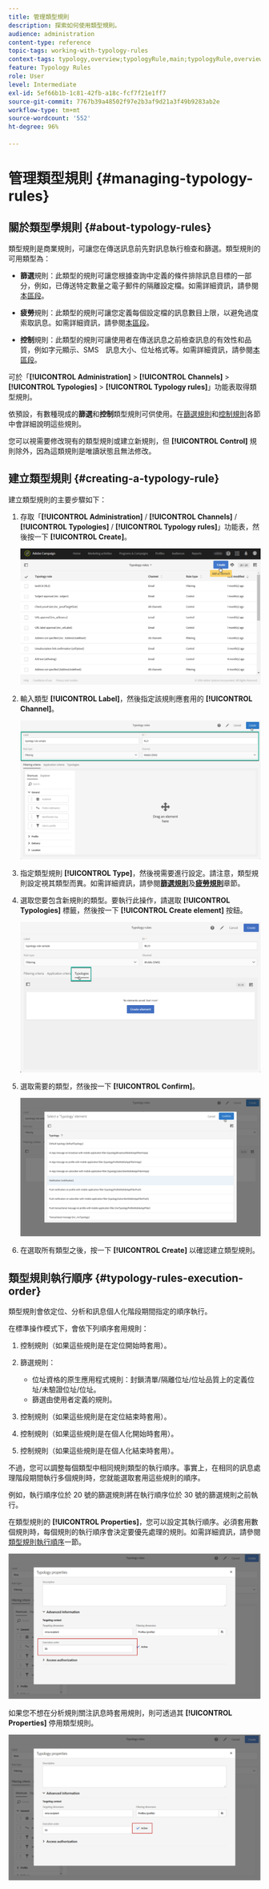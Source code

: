 ```yaml
---
title: 管理類型規則
description: 探索如何使用類型規則。
audience: administration
content-type: reference
topic-tags: working-with-typology-rules
context-tags: typology,overview;typologyRule,main;typologyRule,overview
feature: Typology Rules
role: User
level: Intermediate
exl-id: 5ef66b1b-1c81-42fb-a18c-fcf7f21e1ff7
source-git-commit: 7767b39a48502f97e2b3af9d21a3f49b9283ab2e
workflow-type: tm+mt
source-wordcount: '552'
ht-degree: 96%

---
```


# 管理類型規則 {#managing-typology-rules}

## 關於類型學規則 {#about-typology-rules}

類型規則是商業規則，可讓您在傳送訊息前先對訊息執行檢查和篩選。類型規則的可用類型為：

* **篩選**&#x200B;規則：此類型的規則可讓您根據查詢中定義的條件排除訊息目標的一部分，例如，已傳送特定數量之電子郵件的隔離設定檔。如需詳細資訊，請參閱[本區段](../../sending/using/filtering-rules.md)。

* **疲勞**&#x200B;規則：此類型的規則可讓您定義每個設定檔的訊息數目上限，以避免過度索取訊息。如需詳細資訊，請參閱[本區段](../../sending/using/fatigue-rules.md)。

* **控制**&#x200B;規則：此類型的規則可讓使用者在傳送訊息之前檢查訊息的有效性和品質，例如字元顯示、SMS　訊息大小、位址格式等。如需詳細資訊，請參閱[本區段](../../sending/using/control-rules.md)。

可於「**[!UICONTROL Administration]** > **[!UICONTROL Channels]** > **[!UICONTROL Typologies]** > **[!UICONTROL Typology rules]**」功能表取得類型規則。

依預設，有數種現成的&#x200B;**篩選**&#x200B;和&#x200B;**控制**&#x200B;類型規則可供使用。在[篩選規則](../../sending/using/filtering-rules.md)和[控制規則](../../sending/using/control-rules.md)各節中會詳細說明這些規則。

您可以視需要修改現有的類型規則或建立新規則，但 **[!UICONTROL Control]** 規則除外，因為這類規則是唯讀狀態且無法修改。

## 建立類型規則 {#creating-a-typology-rule}

建立類型規則的主要步驟如下：

1. 存取「**[!UICONTROL Administration]** / **[!UICONTROL Channels]** / **[!UICONTROL Typologies]** / **[!UICONTROL Typology rules]**」功能表，然後按一下 **[!UICONTROL Create]**。

   ![](assets/typology_create-rule.png)

1. 輸入類型 **[!UICONTROL Label]**，然後指定該規則應套用的 **[!UICONTROL Channel]**。

   ![](assets/typology-rule-label.png)

1. 指定類型規則 **[!UICONTROL Type]**，然後視需要進行設定。請注意，類型規則設定視其類型而異。如需詳細資訊，請參閱&#x200B;**[篩選規則](../../sending/using/filtering-rules.md)**&#x200B;及&#x200B;**[疲勞規則](../../sending/using/fatigue-rules.md)**&#x200B;章節。

1. 選取您要包含新規則的類型。要執行此操作，請選取 **[!UICONTROL Typologies]** 標籤，然後按一下 **[!UICONTROL Create element]** 按鈕。

   ![](assets/typology-typologies-tab.png)

1. 選取需要的類型，然後按一下 **[!UICONTROL Confirm]**。

   ![](assets/typology-link.png)

1. 在選取所有類型之後，按一下 **[!UICONTROL Create]** 以確認建立類型規則。

## 類型規則執行順序 {#typology-rules-execution-order}

類型規則會依定位、分析和訊息個人化階段期間指定的順序執行。

在標準操作模式下，會依下列順序套用規則：

1. 控制規則（如果這些規則是在定位開始時套用）。
1. 篩選規則：

   * 位址資格的原生應用程式規則：封鎖清單/隔離位址/位址品質上的定義位址/未驗證位址/位址。
   * 篩選由使用者定義的規則。

1. 控制規則（如果這些規則是在定位結束時套用）。
1. 控制規則（如果這些規則是在個人化開始時套用）。
1. 控制規則（如果這些規則是在個人化結束時套用）。

不過，您可以調整每個類型中相同規則類型的執行順序。事實上，在相同的訊息處理階段期間執行多個規則時，您就能選取套用這些規則的順序。

例如，執行順序位於 20 號的篩選規則將在執行順序位於 30 號的篩選規則之前執行。

在類型規則的 **[!UICONTROL Properties]**，您可以設定其執行順序。必須套用數個規則時，每個規則的執行順序會決定要優先處理的規則。如需詳細資訊，請參閱[類型規則執行順序](#typology-rules-execution-order)一節。

![](assets/typology_rule-active.png)

如果您不想在分析規則關注訊息時套用規則，則可透過其 **[!UICONTROL Properties]** 停用類型規則。

![](assets/typology_rule-order.png)

